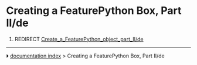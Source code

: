 # Creating a FeaturePython Box, Part II/de
1.  REDIRECT [Create_a_FeaturePython_object_part_II/de](Create_a_FeaturePython_object_part_II/de.md)



---
⏵ [documentation index](../README.md) > Creating a FeaturePython Box, Part II/de
